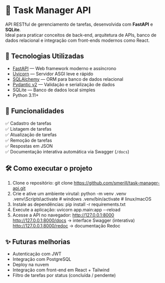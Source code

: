 # 📝 Task Manager API

API RESTful de gerenciamento de tarefas, desenvolvida com **FastAPI** e **SQLite**.  
Ideal para praticar conceitos de back-end, arquitetura de APIs, banco de dados relacional e integração com front-ends modernos como React.

## 🚀 Tecnologias Utilizadas

- [FastAPI](https://fastapi.tiangolo.com/) — Web framework moderno e assíncrono  
- [Uvicorn](https://www.uvicorn.org/) — Servidor ASGI leve e rápido  
- [SQLAlchemy](https://www.sqlalchemy.org/) — ORM para banco de dados relacional  
- [Pydantic v2](https://docs.pydantic.dev/latest/) — Validação e serialização de dados  
- SQLite — Banco de dados local simples  
- Python 3.11+

## 🎯 Funcionalidades

✅ Cadastro de tarefas  
✅ Listagem de tarefas  
✅ Atualização de tarefas  
✅ Remoção de tarefas  
✅ Respostas em JSON  
✅ Documentação interativa automática via Swagger (`/docs`)

## 🛠️ Como executar o projeto

1. Clone o repositório:
    git clone https://github.com/smerill/task-manager-api.git
2. Crie e ative um ambiente virutal:
    python -m venv .venv
    .venv\Scripts\activate # windows
    .venv/bin/activate # linux/macOS
3. Instale as dependências:
    pip install -r requirements.txt
4. Execute a aplicação:
    uvicorn app.main:app --reload
5. Acesse a API no navegador:
    http://127.0.0.1:8000
    http://127.0.0.1:8000/docs → interface Swagger (interativa)
    http://127.0.0.1:8000/redoc → documentação Redoc

## ✨ Futuras melhorias

- Autenticação com JWT
- Integração com PostgreSQL
- Deploy na nuvem
- Integração com front-end em React + Tailwind
- Filtro de tarefas por status (concluída / pendente)
